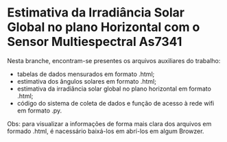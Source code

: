 # Estimativa da Irradiância Solar Global no plano Horizontal com o Sensor Multiespectral As7341

Nesta branche, encontram-se presentes os arquivos auxiliares do trabalho:
- tabelas de dados mensurados em formato .html; 
- estimativa dos ângulos solares em formato .html;
- estimativa da irradiância solar global no plano horizontal em formato .html;
- código do sistema de coleta de dados e função de acesso à rede wifi em formato .py.

Obs: para visualizar a informações de forma mais clara dos arquivos em formado .html,
é nacessário baixá-los em abrí-los em algum Browzer.
